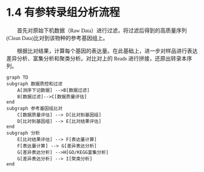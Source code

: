 # 1.4 有参转录组分析流程

<font face="微软雅黑" >&emsp;&emsp;首先对原始下机数据（Raw Data）进行过滤，将过滤后得到的高质量序列(Clean Data)比对到该物种的参考基因组上。</font><br />

<font face="微软雅黑" >&emsp;&emsp;根据比对结果，计算每个基因的表达量。在此基础上，进一步对样品进行表达差异分析、富集分析和聚类分析。对比对上的 Reads 进行拼接，还原出转录本序列。</font><br />

```mermaid
graph TD
subgraph 数据质控和过滤
    A[测序下记数据] -->B[数据过滤]
	B[数据过滤]-->C[数据质量评估]
end
subgraph 参考基因组比对
    C[数据质量评估] --> D[比对到基因组]
	D[比对到基因组] --> E[比对结果评估]
end
subgraph 分析
    E[比对结果评估] --> F[表达量计算]
	F[表达量计算] --> G[差异表达分析]
	G[差异表达分析] -->H[GO/KEGG富集分析]
	G[差异表达分析] --> I[聚类分析]
end

```


